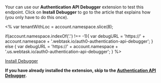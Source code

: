 Your can use our **Authentication API Debugger** extension to test this endpoint. Click on **Install Debugger** to go to the article that explains how (you only have to do this once).

<%
  var tenantWithLoc = account.namespace.slice(8);
  
  if(account.namespace.indexOf('.') !== -1){
    var debugURL = 'https://' + account.namespace + '.webtask.io/auth0-authentication-api-debugger';
  } else {
    var debugURL = 'https://' + account.namespace + '.us.webtask.io/auth0-authentication-api-debugger';
  }
%>

<div class="test-endpoint-box">
  <a href="/extensions/authentication-api-debugger" class="btn btn-primary" target="_blank">Install Debugger</a>
</div>

**If you have already installed the extension, skip to the <a href="${debugURL}" target="_blank">Authentication API Debugger</a>.**
